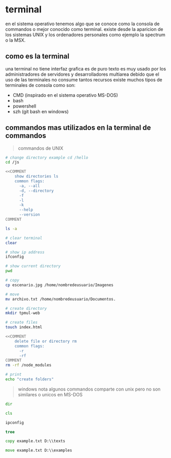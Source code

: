 # terminal

en el sistema operativo tenemos algo que se conoce como la consola de commandos o mejor conocido como terminal. existe desde la aparicion de los sistemas UNIX y los ordenadores personales como ejemplo la spectrum o la MSX.

## como es la terminal

una terminal no tiene interfaz grafica es de puro texto es muy usado por los administradores de servidores y desarrolladores multiarea debido que el uso de las terminales no consume tantos recursos existe muchos tipos de terminales de consola como son:

- CMD (inspirado en el sistema operativo MS-DOS)
- bash
- powershell
- szh (git bash en windows)

## commandos mas utilizados en la terminal de commandos

> commandos de UNIX

``` sh
# change directory example cd /hello
cd /js

<<COMMENT
    show directories ls
    common flags:
      -a, --all
      -d, --directory
      -f
      -l
      -k
      --help
      --version
COMMENT

ls -a

# clear terminal
clear

# show ip address
ifconfig

# show current directory
pwd

# copy
cp escenario.jpg /home/nombredeusuario/Imagenes

# move
mv archivo.txt /home/nombredeusuario/Documentos.

# create directory
mkdir tpmul-web

# create files
touch index.html

<<COMMENT
    delete file or directory rm
    common flags:
      -r
      -rf
COMMENT
rm -rf /node_modules

# print
echo "create folders"
```

> windows nota algunos commandos comparte con unix pero no son similares o unicos en MS-DOS
```bat
dir

cls

ipconfig

tree

copy example.txt D:\\texts

move example.txt D:\\examples
```
